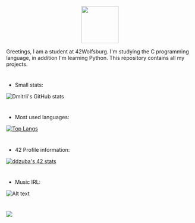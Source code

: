 <div id="header" align="center">
  <img src="https://user-images.githubusercontent.com/74038190/225813708-98b745f2-7d22-48cf-9150-083f1b00d6c9.gif" width="100"/>
</div>

Greetings, I am a student at 42Wolfsburg. I'm studying the C programming language, in addition I'm learning Python. This repository contains all my projects. 

#

  * Small stats:
  
![Dmitrii's GitHub stats](https://github-readme-stats.vercel.app/api?username=ambigatus&show_icons=true&theme=tokyonight) 

#
  * Most used languages:
  
[![Top Langs](https://github-readme-stats.vercel.app/api/top-langs/?username=ambigatus&layout=compact)](https://github.com/anuraghazra/github-readme-stats)

#

  * 42 Profile information:
  
[![ddzuba's 42 stats](https://badge.mediaplus.ma/water/ddzuba?UM6P=off)](https://github.com/oakoudad/badge42)

#
  * Music IRL:
  
![Alt text](https://spotify-recently-played-readme.vercel.app/api?user=31bfpzesfdgniuo3d4dhecut44l4&count=3{count})


#










![](https://komarev.com/ghpvc/?username=ambigatus)
